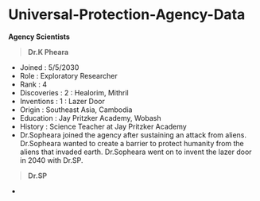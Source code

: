 # Universal-Protection-Agency-Data
**Agency Scientists**
>**Dr.K Pheara**
- Joined      : 5/5/2030
- Role        : Exploratory Researcher
- Rank        : 4
- Discoveries : 2 : Healorim, Mithril
- Inventions  : 1 : Lazer Door
- Origin      : Southeast Asia, Cambodia
- Education   : Jay Pritzker Academy, Wobash
- History     : Science Teacher at Jay Pritzker Academy
- Dr.Sopheara joined the agency after sustaining an attack from aliens. Dr.Sopheara wanted to create a barrier to protect humanity from the aliens that invaded earth. Dr.Sopheara went on to invent the lazer door in 2040      with Dr.SP.
>**Dr.SP**
- 
